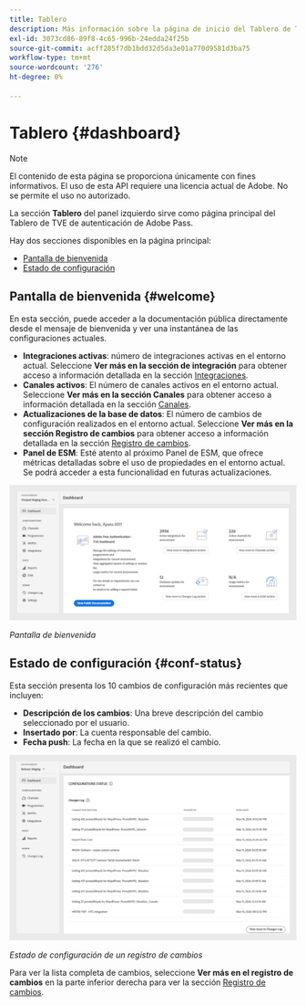 ```yaml
---
title: Tablero
description: Más información sobre la página de inicio del Tablero de TVE.
exl-id: 3073cd86-89f8-4c65-996b-24edda24f25b
source-git-commit: acff285f7db1bdd32d5da3e01a770d9581d3ba75
workflow-type: tm+mt
source-wordcount: '276'
ht-degree: 0%

---
```


# Tablero {#dashboard}

>[!NOTE]
>
>El contenido de esta página se proporciona únicamente con fines informativos. El uso de esta API requiere una licencia actual de Adobe. No se permite el uso no autorizado.

La sección **Tablero** del panel izquierdo sirve como página principal del Tablero de TVE de autenticación de Adobe Pass.

Hay dos secciones disponibles en la página principal:

* [Pantalla de bienvenida](#welcome-screen)
* [Estado de configuración](#configuration-status)

## Pantalla de bienvenida {#welcome}

En esta sección, puede acceder a la documentación pública directamente desde el mensaje de bienvenida y ver una instantánea de las configuraciones actuales.

* **Integraciones activas**: número de integraciones activas en el entorno actual. Seleccione **Ver más en la sección de integración** para obtener acceso a información detallada en la sección [Integraciones](tve-dashboard-integrations.md).
* **Canales activos**: El número de canales activos en el entorno actual. Seleccione **Ver más en la sección Canales** para obtener acceso a información detallada en la sección [Canales](tve-dashboard-channels.md).
* **Actualizaciones de la base de datos**: El número de cambios de configuración realizados en el entorno actual. Seleccione **Ver más en la sección Registro de cambios** para obtener acceso a información detallada en la sección [Registro de cambios](tve-dashboard-changes-log.md).
* **Panel de ESM**: Esté atento al próximo Panel de ESM, que ofrece métricas detalladas sobre el uso de propiedades en el entorno actual. Se podrá acceder a esta funcionalidad en futuras actualizaciones.

![Pantalla de bienvenida](../../assets/tve-dashboard/new-tve-dashboard/dashboard/dashboard-welcome-panel-view.png)

*Pantalla de bienvenida*

## Estado de configuración {#conf-status}

Esta sección presenta los 10 cambios de configuración más recientes que incluyen:

* **Descripción de los cambios**: Una breve descripción del cambio seleccionado por el usuario.
* **Insertado por**: La cuenta responsable del cambio.
* **Fecha push**: La fecha en la que se realizó el cambio.

![Estado de configuración de un registro de cambios](../../assets/tve-dashboard/new-tve-dashboard/dashboard/dashboard-configuration-status-panel-view.png)

*Estado de configuración de un registro de cambios*

Para ver la lista completa de cambios, seleccione **Ver más en el registro de cambios** en la parte inferior derecha para ver la sección [Registro de cambios](tve-dashboard-changes-log.md).
